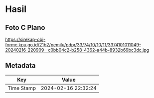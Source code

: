 # Hasil

## Foto C Plano

https://sirekap-obj-formc.kpu.go.id/21b2/pemilu/pdpr/33/74/10/10/11/3374101011049-20240216-220909--c0bb04c2-b258-4362-a44b-8932b69bc3dc.jpg


## Metadata

| Key        | Value               |
| ---------- | ------------------- |
| Time Stamp | 2024-02-16 22:32:24 |



